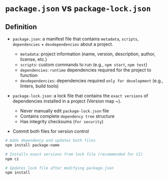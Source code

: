 # `package.json` vs `package-lock.json`

## Definition

- `package.json`: a manifest file that contains `metadata`, `scripts`, `dependencies` + `devdependencies` about a project.
  - `metadata`: project information (name, version, description, author, license, etc.)
  - `scripts`: custom commands to run (e.g., `npm start`, `npm test`)
  - `dependencies`: `runtime` dependencies required for the project to function
  - `devdependencies`: dependencies required `only for development` (e.g., linters, build tools)

- `package-lock.json`: a lock file that contains the `exact versions` of dependencies installed in a project (Version map ~).
  - Never manually edit `package-lock.json` file
  - Contains complete `dependency tree` structure
  - Has integrity checksums (`for security`)

- Commit both files for version control

```bash
# Adds dependency and updates both files
npm install package-name

# Installs exact versions from lock file (recommended for CI)
npm ci

# Updates lock file after modifying package.json
npm install
```
